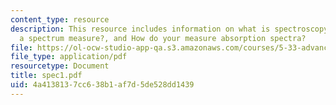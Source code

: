 ```yaml
---
content_type: resource
description: This resource includes information on what is spectroscopy, What does
  a spectrum measure?, and How do your measure absorption spectra?
file: https://ol-ocw-studio-app-qa.s3.amazonaws.com/courses/5-33-advanced-chemical-experimentation-and-instrumentation-fall-2007/4a4138137cc638b1af7d5de528dd1439_spec1.pdf
file_type: application/pdf
resourcetype: Document
title: spec1.pdf
uid: 4a413813-7cc6-38b1-af7d-5de528dd1439
---
```

